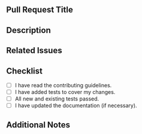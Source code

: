 ## Pull Request Title

<!-- Please provide a brief title for your pull request. -->

## Description

<!-- Describe the changes made in this pull request. What is the purpose of the changes? -->

## Related Issues

<!-- If this pull request addresses any issues, please reference them here. -->

## Checklist

- [ ] I have read the contributing guidelines.
- [ ] I have added tests to cover my changes.
- [ ] All new and existing tests passed.
- [ ] I have updated the documentation (if necessary).

## Additional Notes

<!-- Include any other relevant information or context that reviewers should be aware of. -->
